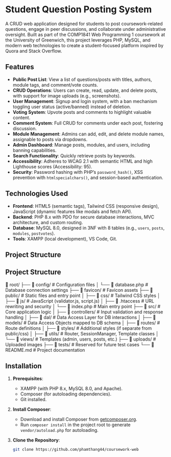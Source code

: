 # Student Question Posting System

A CRUD web application designed for students to post coursework-related questions, engage in peer discussions, and collaborate under administrative oversight. Built as part of the COMP1841 Web Programming 1 coursework at the University of Greenwich, this project leverages PHP, MySQL, and modern web technologies to create a student-focused platform inspired by Quora and Stack Overflow.

## Features

- **Public Post List**: View a list of questions/posts with titles, authors, module tags, and comment/vote counts.
- **CRUD Operations**: Users can create, read, update, and delete posts, with support for image uploads (e.g., screenshots).
- **User Management**: Signup and login system, with a ban mechanism toggling user status (active/banned) instead of deletion.
- **Voting System**: Upvote posts and comments to highlight valuable content.
- **Comment System**: Full CRUD for comments under each post, fostering discussion.
- **Module Management**: Admins can add, edit, and delete module names, assignable to posts via dropdowns.
- **Admin Dashboard**: Manage posts, modules, and users, including banning capabilities.
- **Search Functionality**: Quickly retrieve posts by keywords.
- **Accessibility**: Adheres to WCAG 2.1 with semantic HTML and high Lighthouse scores (Accessibility: 95).
- **Security**: Password hashing with PHP’s `password_hash()`, XSS prevention with `htmlspecialchars()`, and session-based authentication.

## Technologies Used

- **Frontend**: HTML5 (semantic tags), Tailwind CSS (responsive design), JavaScript (dynamic features like modals and fetch API).
- **Backend**: PHP 8.x with PDO for secure database interactions, MVC architecture, and custom routing.
- **Database**: MySQL 8.0, designed in 3NF with 8 tables (e.g., `users`, `posts`, `modules`, `postvotes`).
- **Tools**: XAMPP (local development), VS Code, Git.

## Project Structure
## Project Structure
📂 root/
├── 📂 config/             # Configuration files
│   └── 📄 database.php    # Database connection settings
├── 📂 favicon/            # Favicon assets
├── 📂 public/             # Static files and entry point
│   ├── 📂 css/            # Tailwind CSS styles
│   ├── 📂 js/             # JavaScript (validator.js, script.js)
│   ├── 📄 .htaccess       # URL rewriting and security
│   └── 📄 index.php       # Main entry point
├── 📂 src/                # Core application logic
│   ├── 📂 controllers/    # Input validation and response handling
│   ├── 📂 dal/            # Data Access Layer for DB interactions
│   ├── 📂 models/         # Data Access Objects mapped to DB schema
│   ├── 📂 routes/         # Route definitions
│   ├── 📂 styles/         # Additional styles (if separate from public/css)
│   ├── 📂 utils/          # Router, SessionManager, Template classes
│   └── 📂 views/          # Templates (admin, users, posts, etc.)
├── 📂 uploads/            # Uploaded images
├── 📂 tests/              # Reserved for future test cases
└── 📄 README.md           # Project documentation
## Installation

1. **Prerequisites**:
   - XAMPP (with PHP 8.x, MySQL 8.0, and Apache).
   - Composer (for autoloading dependencies).
   - Git installed.

2. **Install Composer**:
   - Download and install Composer from [getcomposer.org](https://getcomposer.org).
   - Run `composer install` in the project root to generate `vendor/autoload.php` for autoloading.

3. **Clone the Repository**:
   ```bash
   git clone https://github.com/phamthang44/coursework-web
